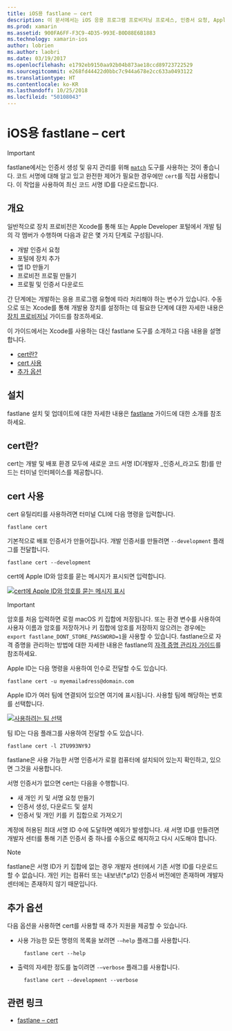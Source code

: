 ```yaml
---
title: iOS용 fastlane – cert
description: 이 문서에서는 iOS 응용 프로그램 프로비저닝 프로세스, 인증서 요청, Apple의 개발자 포털에 장치 추가, 앱 ID 만들기 등의 많은 부분을 자동화하는 도구인 fastlane을 설명합니다.
ms.prod: xamarin
ms.assetid: 900FA6FF-F3C9-4D35-993E-B0D88E6B1883
ms.technology: xamarin-ios
author: lobrien
ms.author: laobri
ms.date: 03/19/2017
ms.openlocfilehash: e1792eb9150aa92b04b873ae18ccd89723722529
ms.sourcegitcommit: e268fd44422d0bbc7c944a678e2cc633a0493122
ms.translationtype: HT
ms.contentlocale: ko-KR
ms.lasthandoff: 10/25/2018
ms.locfileid: "50108043"
---
```

# <a name="fastlane-for-ios--cert"></a>iOS용 fastlane – cert

> [!IMPORTANT]
> fastlane에서는 인증서 생성 및 유지 관리를 위해 [`match`](~/ios/deploy-test/provisioning/fastlane/match.md) 도구를 사용하는 것이 좋습니다. 코드 서명에 대해 알고 있고 완전한 제어가 필요한 경우에만 `cert`를 직접 사용합니다. 이 작업을 사용하여 최신 코드 서명 ID를 다운로드합니다.

## <a name="overview"></a>개요

일반적으로 장치 프로비전은 Xcode를 통해 또는 Apple Developer 포털에서 개발 팀의 각 멤버가 수행하며 다음과 같은 몇 가지 단계로 구성됩니다.

- 개발 인증서 요청
- 포털에 장치 추가
- 앱 ID 만들기
- 프로비전 프로필 만들기
- 프로필 및 인증서 다운로드

간 단계에는 개발하는 응용 프로그램 유형에 따라 처리해야 하는 변수가 있습니다. 수동으로 또는 Xcode를 통해 개발용 장치를 설정하는 데 필요한 단계에 대한 자세한 내용은 [장치 프로비저닝](~/ios/get-started/installation/device-provisioning/index.md) 가이드를 참조하세요.

이 가이드에서는 Xcode를 사용하는 대신 fastlane 도구를 소개하고 다음 내용을 설명합니다.

- [cert란?](#whatiscert)
- [cert 사용](#using)
- [추가 옵션](#options)

## <a name="installation"></a>설치

fastlane 설치 및 업데이트에 대한 자세한 내용은 [fastlane](~/ios/deploy-test/provisioning/fastlane/index.md#Installation) 가이드에 대한 소개를 참조하세요.

<a name="whatiscert" />

## <a name="what-is-cert"></a>cert란?

cert는 개발 및 배포 환경 모두에 새로운 코드 서명 ID(개발자 _인증서_라고도 함)를 만드는 터미널 인터페이스를 제공합니다.

<a name="using" />

## <a name="using-cert"></a>cert 사용

cert 유틸리티를 사용하려면 터미널 CLI에 다음 명령을 입력합니다.

    fastlane cert

기본적으로 배포 인증서가 만들어집니다. 개발 인증서를 만들려면 `--development` 플래그를 전달합니다.

    fastlane cert --development

cert에 Apple ID와 암호를 묻는 메시지가 표시되면 입력합니다.

[![](cert-images/fastlane-image1.png "cert에 Apple ID와 암호를 묻는 메시지 표시")](cert-images/fastlane-image1.png#lightbox)

> [!IMPORTANT]
> 암호를 처음 입력하면 로컬 macOS 키 집합에 저장됩니다. 또는 환경 변수를 사용하여 사용자 이름과 암호를 저장하거나 키 집합에 암호를 저장하지 않으려는 경우에는 `export fastlane_DONT_STORE_PASSWORD=1`을 사용할 수 있습니다. fastlane으로 자격 증명을 관리하는 방법에 대한 자세한 내용은 fastlane의 [자격 증명 관리자 가이드](https://github.com/fastlane/fastlane/blob/master/credentials_manager/README.md)를 참조하세요.

Apple ID는 다음 명령을 사용하여 인수로 전달할 수도 있습니다.

    fastlane cert -u myemailadress@domain.com

Apple ID가 여러 팀에 연결되어 있으면 여기에 표시됩니다. 사용할 팀에 해당하는 번호를 선택합니다.

[![](cert-images/fastlane-image2.png "사용하려는 팀 선택")](cert-images/fastlane-image2.png#lightbox)

팀 ID는 다음 플래그를 사용하여 전달할 수도 있습니다.

    fastlane cert -l 2TU993NY9J

fastlane은 사용 가능한 서명 인증서가 로컬 컴퓨터에 설치되어 있는지 확인하고, 있으면 그것을 사용합니다.

서명 인증서가 없으면 cert는 다음을 수행합니다.

- 새 개인 키 및 서명 요청 만들기
- 인증서 생성, 다운로드 및 설치
- 인증서 및 개인 키를 키 집합으로 가져오기

계정에 허용된 최대 서명 ID 수에 도달하면 예외가 발생합니다. 새 서명 ID를 만들려면 개발자 센터를 통해 기존 인증서 중 하나를 수동으로 해지하고 다시 시도해야 합니다.

> [!NOTE]
> fastlane은 서명 ID가 키 집합에 없는 경우 개발자 센터에서 기존 서명 ID를 다운로드 할 수 없습니다. 개인 키는 컴퓨터 또는 내보낸(*.p12) 인증서 버전에만 존재하며 개발자 센터에는 존재하지 않기 때문입니다.

<a name="options" />

## <a name="additional-options"></a>추가 옵션

다음 옵션을 사용하면 cert를 사용할 때 추가 지원을 제공할 수 있습니다.

- 사용 가능한 모든 명령의 목록을 보려면 `-–help` 플래그를 사용합니다.

        fastlane cert --help

- 출력의 자세한 정도를 높이려면 `-–verbose` 플래그를 사용합니다.

        fastlane cert --development --verbose


## <a name="related-links"></a>관련 링크

- [fastlane – cert](https://github.com/fastlane/fastlane/blob/master/cert/README.md)
